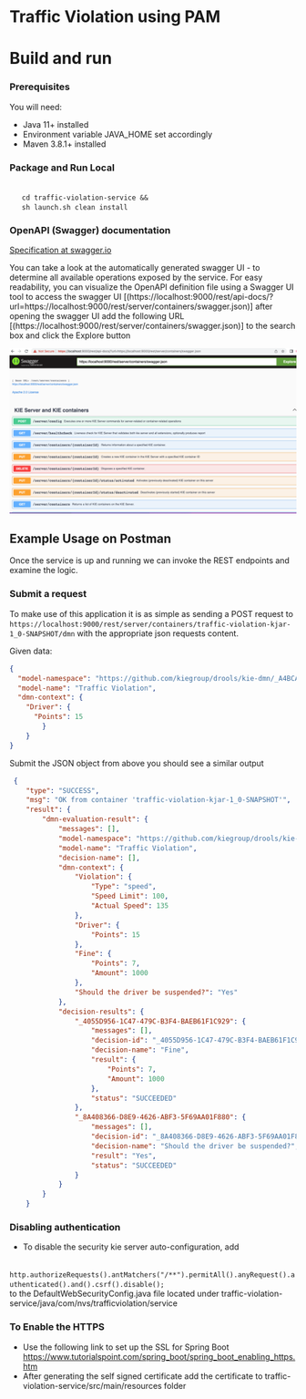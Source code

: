 # Traffic Violation using PAM

# Build and run

### Prerequisites

You will need:
  - Java 11+ installed
  - Environment variable JAVA_HOME set accordingly
  - Maven 3.8.1+ installed

### Package and Run Local
  <code>
   cd traffic-violation-service && 
   sh launch.sh clean install 
</code>

### OpenAPI (Swagger) documentation
[Specification at swagger.io](https://swagger.io/docs/specification/about/)

You can take a look at the automatically generated swagger UI - to determine all available operations exposed by the service. For easy readability, you can visualize the OpenAPI definition file using a Swagger UI tool to access the swagger UI [(https://localhost:9000/rest/api-docs/?url=https://localhost:9000/rest/server/containers/swagger.json)] after opening the swagger UI add the following URL [(https://localhost:9000/rest/server/containers/swagger.json)] to the search box and click the Explore button

![Traffic violation Swagger UI Screen Capture](/traffic-violation-kjar/global/Swagger_UI.png "Swagger UI screen Capture")


## Example Usage on Postman

Once the service is up and running we can invoke the REST endpoints and examine the logic.

### Submit a request

To make use of this application it is as simple as sending a POST request to `https://localhost:9000/rest/server/containers/traffic-violation-kjar-1_0-SNAPSHOT/dmn` with the appropriate json requests content.


Given data:

```json
{
  "model-namespace": "https://github.com/kiegroup/drools/kie-dmn/_A4BCA8B8-CF08-433F-93B2-A2598F19ECFF",
  "model-name": "Traffic Violation",
  "dmn-context": {
    "Driver": {
      "Points": 15
        }
    }
}
```
Submit the JSON object from above you should see a similar output
```json
 {
    "type": "SUCCESS",
    "msg": "OK from container 'traffic-violation-kjar-1_0-SNAPSHOT'",
    "result": {
        "dmn-evaluation-result": {
            "messages": [],
            "model-namespace": "https://github.com/kiegroup/drools/kie-dmn/_A4BCA8B8-CF08-433F-93B2-A2598F19ECFF",
            "model-name": "Traffic Violation",
            "decision-name": [],
            "dmn-context": {
                "Violation": {
                    "Type": "speed",
                    "Speed Limit": 100,
                    "Actual Speed": 135
                },
                "Driver": {
                    "Points": 15
                },
                "Fine": {
                    "Points": 7,
                    "Amount": 1000
                },
                "Should the driver be suspended?": "Yes"
            },
            "decision-results": {
                "_4055D956-1C47-479C-B3F4-BAEB61F1C929": {
                    "messages": [],
                    "decision-id": "_4055D956-1C47-479C-B3F4-BAEB61F1C929",
                    "decision-name": "Fine",
                    "result": {
                        "Points": 7,
                        "Amount": 1000
                    },
                    "status": "SUCCEEDED"
                },
                "_8A408366-D8E9-4626-ABF3-5F69AA01F880": {
                    "messages": [],
                    "decision-id": "_8A408366-D8E9-4626-ABF3-5F69AA01F880",
                    "decision-name": "Should the driver be suspended?",
                    "result": "Yes",
                    "status": "SUCCEEDED"
                }
            }
        }
    }
```
### Disabling authentication 
- To disable the security kie server auto-configuration, add
<code>
http.authorizeRequests().antMatchers("/**").permitAll().anyRequest().authenticated().and().csrf().disable();
</code> to the DefaultWebSecurityConfig.java file located under traffic-violation-service/java/com/nvs/trafficviolation/service


### To Enable the HTTPS
- Use the following link to set up the SSL for Spring Boot https://www.tutorialspoint.com/spring_boot/spring_boot_enabling_https.htm 
- After generating the self signed certificate add the certificate to traffic-violation-service/src/main/resources folder

